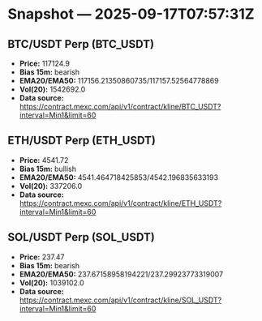 # Snapshot — 2025-09-17T07:57:31Z

## BTC/USDT Perp (BTC_USDT)
- **Price:** 117124.9
- **Bias 15m:** bearish
- **EMA20/EMA50:** 117156.21350860735/117157.52564778869
- **Vol(20):** 1542692.0
- **Data source:** https://contract.mexc.com/api/v1/contract/kline/BTC_USDT?interval=Min1&limit=60

## ETH/USDT Perp (ETH_USDT)
- **Price:** 4541.72
- **Bias 15m:** bullish
- **EMA20/EMA50:** 4541.464718425853/4542.196835633193
- **Vol(20):** 337206.0
- **Data source:** https://contract.mexc.com/api/v1/contract/kline/ETH_USDT?interval=Min1&limit=60

## SOL/USDT Perp (SOL_USDT)
- **Price:** 237.47
- **Bias 15m:** bearish
- **EMA20/EMA50:** 237.67158958194221/237.29923773319007
- **Vol(20):** 1039102.0
- **Data source:** https://contract.mexc.com/api/v1/contract/kline/SOL_USDT?interval=Min1&limit=60
